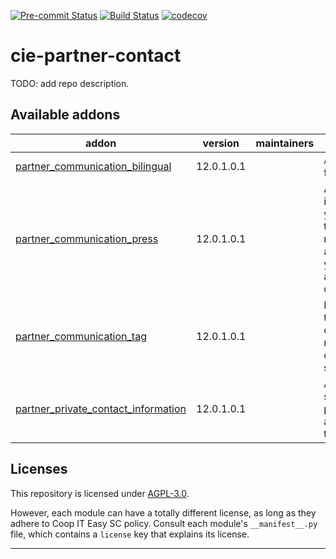 
<!-- /!\ Non OCA Context : Set here the badge of your runbot / runboat instance. -->
[![Pre-commit Status](https://github.com/coopiteasy/cie-partner-contact/actions/workflows/pre-commit.yml/badge.svg?branch=12.0)](https://github.com/coopiteasy/cie-partner-contact/actions/workflows/pre-commit.yml?query=branch%3A12.0)
[![Build Status](https://github.com/coopiteasy/cie-partner-contact/actions/workflows/test.yml/badge.svg?branch=12.0)](https://github.com/coopiteasy/cie-partner-contact/actions/workflows/test.yml?query=branch%3A12.0)
[![codecov](https://codecov.io/gh/coopiteasy/cie-partner-contact/branch/12.0/graph/badge.svg)](https://codecov.io/gh/coopiteasy/cie-partner-contact)
<!-- /!\ Non OCA Context : Set here the badge of your translation instance. -->

<!-- /!\ do not modify above this line -->

# cie-partner-contact

TODO: add repo description.

<!-- /!\ do not modify below this line -->

<!-- prettier-ignore-start -->

[//]: # (addons)

Available addons
----------------
addon | version | maintainers | summary
--- | --- | --- | ---
[partner_communication_bilingual](partner_communication_bilingual/) | 12.0.1.0.1 |  | Add bilingual field to partner
[partner_communication_press](partner_communication_press/) | 12.0.1.0.1 |  | Add information in your contacts to know if you need to send advertising to your contacts and which type of advertising.
[partner_communication_tag](partner_communication_tag/) | 12.0.1.0.1 |  | Let you add tags to a contact to manage your communication strategies.
[partner_private_contact_information](partner_private_contact_information/) | 12.0.1.0.1 |  | Add a VIP status and private address fields to contacts

[//]: # (end addons)

<!-- prettier-ignore-end -->

## Licenses

This repository is licensed under [AGPL-3.0](LICENSE).

However, each module can have a totally different license, as long as they adhere to Coop IT Easy SC
policy. Consult each module's `__manifest__.py` file, which contains a `license` key
that explains its license.

----
<!-- /!\ Non OCA Context : Set here the full description of your organization. -->
